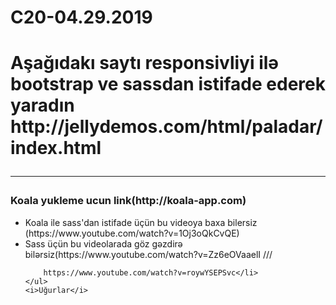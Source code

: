 # C20-04.29.2019
<h1>Aşağıdakı saytı responsivliyi ilə bootstrap ve sassdan istifade ederek yaradın
  <b>http://jellydemos.com/html/paladar/index.html</b>
  <hr>
  <h3>Koala yukleme ucun link(http://koala-app.com)</h3>
    <ul>
      <li>Koala ile sass'dan istifade üçün bu videoya baxa bilersiz (https://www.youtube.com/watch?v=1Oj3oQkCvQE)</li>
      <li>Sass üçün bu videolarada göz gəzdirə bilərsiz(https://www.youtube.com/watch?v=Zz6eOVaaelI  ///
        
        https://www.youtube.com/watch?v=roywYSEPSvc</li>
    </ul>
    <i>Uğurlar</i>
